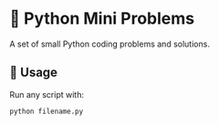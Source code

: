 # 🐍 Python Mini Problems

A set of small Python coding problems and solutions.

## 🚀 Usage

Run any script with:

```bash
python filename.py
